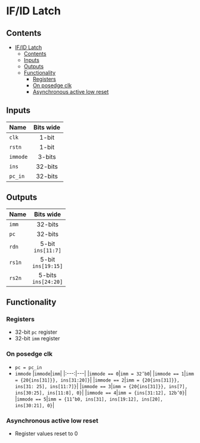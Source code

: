 # IF/ID Latch #

## Contents
- [IF/ID Latch](#ifid-latch)
  - [Contents](#contents)
  - [Inputs](#inputs)
  - [Outputs](#outputs)
  - [Functionality](#functionality)
    - [Registers](#registers)
    - [On posedge clk](#on-posedge-clk)
    - [Asynchronous active low reset](#asynchronous-active-low-reset)

## Inputs
|Name|Bits wide|
|:---|:---:|
|```clk```|1-bit|
|```rstn```|1-bit| 
|```immode```|3-bits|
|```ins```|32-bits| 
|```pc_in```|32-bits|


## Outputs
|Name|Bits wide|
|:---|:---:|
|```imm```|32-bits|
|```pc```|32-bits|
|```rdn```|5-bit <br /> ```ins[11:7]```|
|```rs1n```|5-bit <br /> ```ins[19:15]```|
|```rs2n```|5-bits <br /> ```ins[24:20]```|


## Functionality
### Registers
  - 32-bit ```pc``` register
  - 32-bit ```imm``` register
### On posedge clk
  - ```pc = pc_in```
  - ```immode```
    |```immode```|```imm```|
    |:---:|---|
    |```immode == 0```|```imm = 32’b0```|
    |```immode == 1```|```imm = {20{ins[31]}}, ins[31:20]}```|
    |```immode == 2```|```imm = {20{ins[31]}}, ins[31: 25], ins[11:7]}```|
    |```immode == 3```|```imm = {20{ins[31]}}, ins[7], ins[30:25], ins[11:8], 0}```|
    |```immode == 4```|```imm = {ins[31:12], 12b’0}```|
    |```immode == 5```|```imm = {11’b0, ins[31], ins[19:12], ins[20], ins[30:21], 0}```|
### Asynchronous active low reset
  - Register values reset to 0
